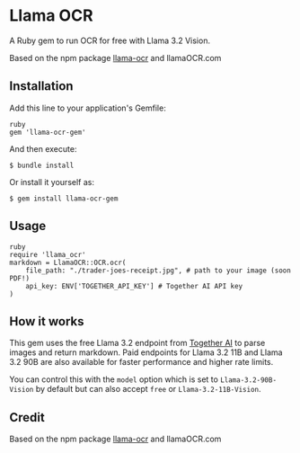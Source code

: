 # Llama OCR

A Ruby gem to run OCR for free with Llama 3.2 Vision.

Based on the npm package [llama-ocr](https://github.com/Nutlope/llama-ocr) and llamaOCR.com

## Installation

Add this line to your application's Gemfile:

```
ruby
gem 'llama-ocr-gem'
```

And then execute:
```
$ bundle install
```

Or install it yourself as:

```
$ gem install llama-ocr-gem
```

## Usage
```
ruby
require 'llama_ocr'
markdown = LlamaOCR::OCR.ocr(
    file_path: "./trader-joes-receipt.jpg", # path to your image (soon PDF!)
    api_key: ENV['TOGETHER_API_KEY'] # Together AI API key
)
```


## How it works

This gem uses the free Llama 3.2 endpoint from [Together AI](https://dub.sh/together-ai) to parse images and return markdown. Paid endpoints for Llama 3.2 11B and Llama 3.2 90B are also available for faster performance and higher rate limits.

You can control this with the `model` option which is set to `Llama-3.2-90B-Vision` by default but can also accept `free` or `Llama-3.2-11B-Vision`.

## Credit

Based on the npm package [llama-ocr](https://github.com/Nutlope/llama-ocr) and llamaOCR.com
